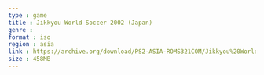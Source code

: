 ```yaml
---
type : game
title : Jikkyou World Soccer 2002 (Japan)
genre : 
format : iso
region : asia
link : https://archive.org/download/PS2-ASIA-ROMS321COM/Jikkyou%20World%20Soccer%202002%20%28Japan%29.7z
size : 458MB
---
```


